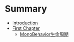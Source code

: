 # Summary

* [Introduction](README.md)
* [First Chapter](chapter1.md)
   * [MonoBehavior生命周期](monobehaviorsheng_ming_zhou_qi.md)

